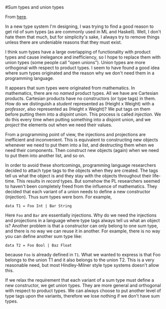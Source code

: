 #Sum types and union types

From [here](https://yinwang1.substack.com/p/sum).

In a new type system I'm designing, I was trying to find a good reason to get rid of sum types (as are commonly used in ML and Haskell). Well, I don't hate them that much, but for simplicity's sake, I always try to remove things unless there are undeniable reasons that they must exist.

I think sum types have a large overlapping of functionality with product types and cause inelegance and inefficiency, so I hope to replace them with union types (some people call "open unions"). Union types are more orthogonal with respect to product types. I seem to have found a good idea where sum types originated and the reason why we don't need them in a programming language.

<span>It appears that sum types were originated from mathematics. In mathematics, there are no</span> _named_ <span>product types. All we have are Cartesian products. Cartesian products have no constructors (or type tags) in them. How do we distinguish a</span> _student_ <span>represented as (Height x Weight) with a</span> _professor_<span>, also represented as (Height x Weight)? We put tags on them before putting them into a</span> _disjoint union_<span>. This process is called</span> _injection_<span>. We do this every time when putting something into a disjoint union, and we</span> _project_ <span>the elements out when we need their values.</span>

From a programming point of view, the injections and projections are inefficient and inconvenient. This is equivalent to constructing new objects whenever we need to put them into a list, and destructing them when we need their components. Then construct new objects (again) when we need to put them into another list, and so on.

<span>In order to avoid these shortcomings, programming language researchers decided to attach type tags to the objects when they are created. The tags tell us what the object is and they stay with the objects throughout their life-time. This results in</span> _record_ <span>types. But somehow the PL researchers seemed to haven't been completely freed from the influence of mathematics. They decided that each variant of a union needs to define a new constructor (injection). Thus sum types were born. For example,</span>

    data T1 = Foo Int | Bar String

<span>Here</span> `Foo` <span>and</span> `Bar` <span>are essentially injections. Why do we need the injections and projections in a language where type tags always tell us what an object is? Another problem is that a constructor can only belong to one sum type, and there is no way we can reuse it in another. For example, there is no way you can define another sum type like:</span>

    data T2 = Foo Bool | Baz Float

<span>because</span> `Foo` <span>is already defined in</span> `T1`<span>. What we wanted to express is that Foo belongs to the union T1 and it also belongs to the union T2\. This is a very reasonable need, but most Hindley-Milner style type systems doesn't allow this.</span>

If we relax the requirement that each variant of a sum type must define a new constructor, we get union types. They are more general and orthogonal with respect to product types. We can always choose to put another level of type tags upon the variants, therefore we lose nothing if we don't have sum types.
